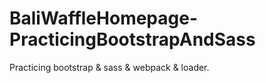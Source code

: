 # BaliWaffleHomepage-PracticingBootstrapAndSass
Practicing bootstrap &amp; sass &amp; webpack &amp; loader.
